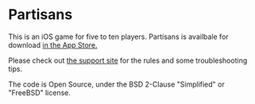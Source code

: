 Partisans
=========

This is an iOS game for five to ten players. Partisans is availbale for download [in the App Store.](http://itunes.apple.com/app/partisans/id699572263/ "View the App Store's Partisans web site")

Please check out [the support site](http://partisans.kadenspace.com/ "Go to the Partisans support site") for the rules and some troubleshooting tips.

The code is Open Source, under the BSD 2-Clause "Simplified" or "FreeBSD" license.
